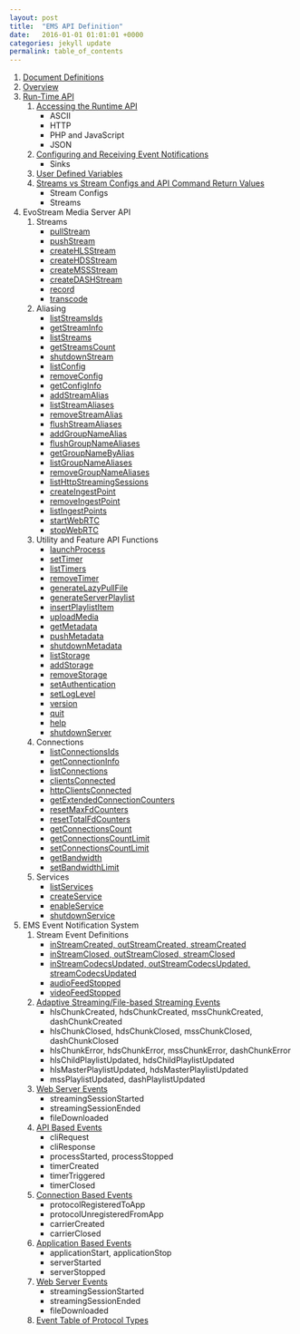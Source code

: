```yaml
---
layout: post
title:  "EMS API Definition"
date:   2016-01-01 01:01:01 +0000
categories: jekyll update
permalink: table_of_contents
---
```


1. [Document Definitions]({{site.url}}{{site.baseurl}}/document_definitions)
2. [Overview]({{site.url}}{{site.baseurl}}/overview)
3. [Run-Time API]({{site.url}}{{site.baseurl}}/run_time_api)
   1. [Accessing the Runtime API]({{site.url}}{{site.baseurl}}/accessing_runtime_api)
      - ASCII
      - HTTP
      - PHP and JavaScript
      - JSON
   2. [Configuring and Receiving Event Notifications]({{site.url}}{{site.baseurl}}/configuring_and_receiving_event_notifications)
      - Sinks
   3. [User Defined Variables]({{site.url}}{{site.baseurl}}/user_defined_variables)
   4. [Streams vs Stream Configs and API Command Return Values]({{site.url}}{{site.baseurl}}/streams_vs_stream_configs_and_api_command_return_values)
      - Stream Configs
      - Streams
4. EvoStream Media Server API
   1. Streams
      - [pullStream]({{site.url}}{{site.baseurl}}/pullstream)
      - [pushStream]({{site.url}}{{site.baseurl}}/pushstream)
      - [createHLSStream]({{site.url}}{{site.baseurl}}/createhlsstream)
      - [createHDSStream]({{site.url}}{{site.baseurl}}/createhdsstream)
      - [createMSSStream]({{site.url}}{{site.baseurl}}/createmssstream)
      - [createDASHStream]({{site.url}}{{site.baseurl}}/createdashstream)
      - [record]({{site.url}}{{site.baseurl}}/record)
      - [transcode]({{site.url}}{{site.baseurl}}/transcode)
   2. Aliasing
      - [listStreamsIds]({{site.url}}{{site.baseurl}}/liststreamsids)
      - [getStreamInfo]({{site.url}}{{site.baseurl}}/getstreaminfo)
      - [listStreams]({{site.url}}{{site.baseurl}}/liststreams)
      - [getStreamsCount]({{site.url}}{{site.baseurl}}/getstreamscount)
      - [shutdownStream]({{site.url}}{{site.baseurl}}/shutdownstream)
      - [listConfig]({{site.url}}{{site.baseurl}}/listconfig)
      - [removeConfig]({{site.url}}{{site.baseurl}}/removeconfig)
      - [getConfigInfo]({{site.url}}{{site.baseurl}}/getconfiginfo)
      - [addStreamAlias]({{site.url}}{{site.baseurl}}/addstreamalias)
      - [listStreamAliases]({{site.url}}{{site.baseurl}}/liststreamaliases)
      - [removeStreamAlias]({{site.url}}{{site.baseurl}}/removestreamalias)
      - [flushStreamAliases]({{site.url}}{{site.baseurl}}/flushstreamaliases)
      - [addGroupNameAlias]({{site.url}}{{site.baseurl}}/addgroupnamealias)
      - [flushGroupNameAliases]({{site.url}}{{site.baseurl}}/flushgroupnamealiases)
      - [getGroupNameByAlias]({{site.url}}{{site.baseurl}}/getgroupnamebyalias)
      - [listGroupNameAliases]({{site.url}}{{site.baseurl}}/listgroupnamealiases)
      - [removeGroupNameAliases]({{site.url}}{{site.baseurl}}/removegroupnamealiases)
      - [listHttpStreamingSessions]({{site.url}}{{site.baseurl}}/listhttpstreamingsessions)
      - [createIngestPoint]({{site.url}}{{site.baseurl}}/createingestpoint)
      - [removeIngestPoint]({{site.url}}{{site.baseurl}}/removeingestpoint)
      - [listIngestPoints]({{site.url}}{{site.baseurl}}/listingestpoints)
      - [startWebRTC]({{site.url}}{{site.baseurl}}/startwebrtc)
      - [stopWebRTC]({{site.url}}{{site.baseurl}}/stopwebrtc)
   3. Utility and Feature API Functions
      - [launchProcess]({{site.url}}{{site.baseurl}}/launchprocess)
      - [setTimer]({{site.url}}{{site.baseurl}}/settimer)
      - [listTimers]({{site.url}}{{site.baseurl}}/listtimers)
      - [removeTimer]({{site.url}}{{site.baseurl}}/removetimer)
      - [generateLazyPullFile]({{site.url}}{{site.baseurl}}/generatelazypullfile)
      - [generateServerPlaylist]({{site.url}}{{site.baseurl}}/generateserverplaylist)
      - [insertPlaylistItem]({{site.url}}{{site.baseurl}}/insertplaylistitem)
      - [uploadMedia]({{site.url}}{{site.baseurl}}/uploadmedia)
      - [getMetadata]({{site.url}}{{site.baseurl}}/getmetadata)
      - [pushMetadata]({{site.url}}{{site.baseurl}}/pushmetadata)
      - [shutdownMetadata]({{site.url}}{{site.baseurl}}/shutdownmetadata)
      - [listStorage]({{site.url}}{{site.baseurl}}/liststorage)
      - [addStorage]({{site.url}}{{site.baseurl}}/addstorage)
      - [removeStorage]({{site.url}}{{site.baseurl}}/removestorage)
      - [setAuthentication]({{site.url}}{{site.baseurl}}/setauthentication)
      - [setLogLevel]({{site.url}}{{site.baseurl}}/setloglevel)
      - [version]({{site.url}}{{site.baseurl}}/version)
      - [quit]({{site.url}}{{site.baseurl}}/quit)
      - [help]({{site.url}}{{site.baseurl}}/help)
      - [shutdownServer]({{site.url}}{{site.baseurl}}/shutdownserver)
   4. Connections
      - [listConnectionsIds]({{site.url}}{{site.baseurl}}/listconnectionsids)
      - [getConnectionInfo]({{site.url}}{{site.baseurl}}/getconnectioninfo)
      - [listConnections]({{site.url}}{{site.baseurl}}/listconnections)
      - [clientsConnected]({{site.url}}{{site.baseurl}}/clientsconnected)
      - [httpClientsConnected]({{site.url}}{{site.baseurl}}/httpclientsconnected)
      - [getExtendedConnectionCounters]({{site.url}}{{site.baseurl}}/getextendedconnectioncounters)
      - [resetMaxFdCounters]({{site.url}}{{site.baseurl}}/resetmaxfdcounters)
      - [resetTotalFdCounters]({{site.url}}{{site.baseurl}}/resettotalfdcounters)
      - [getConnectionsCount]({{site.url}}{{site.baseurl}}/getconnectionscount)
      - [getConnectionsCountLimit]({{site.url}}{{site.baseurl}}/getconnectionscountlimit)
      - [setConnectionsCountLimit]({{site.url}}{{site.baseurl}}/setconnectionscountlimit)
      - [getBandwidth]({{site.url}}{{site.baseurl}}/getbandwidth)
      - [setBandwidthLimit]({{site.url}}{{site.baseurl}}/setbandwidthlimit)
   5. Services
      - [listServices]({{site.url}}{{site.baseurl}}/listservices)
      - [createService]({{site.url}}{{site.baseurl}}/createservice)
      - [enableService]({{site.url}}{{site.baseurl}}/enableservice)
      - [shutdownService]({{site.url}}{{site.baseurl}}/shutdownservice)
5. EMS Event Notification System
   1. Stream Event Definitions
      - [inStreamCreated, outStreamCreated, streamCreated]({{site.url}}{{site.baseurl}}/stream_created)
      - [inStreamClosed, outStreamClosed, streamClosed]({{site.url}}{{site.baseurl}}/stream_closed)
      - [inStreamCodecsUpdated, outStreamCodecsUpdated, streamCodecsUpdated]({{site.url}}{{site.baseurl}}/codecs_updated)
      - [audioFeedStopped]({{site.url}}{{site.baseurl}}/audiofeedstopped)
      - [videoFeedStopped]({{site.url}}{{site.baseurl}}/videofeedstopped)
   2. [Adaptive Streaming/File-based Streaming Events]({{site.url}}{{site.baseurl}}/adaptive_streaming)
      - hlsChunkCreated, hdsChunkCreated, mssChunkCreated, dashChunkCreated
      - hlsChunkClosed, hdsChunkClosed, mssChunkClosed, dashChunkClosed
      - hlsChunkError, hdsChunkError, mssChunkError, dashChunkError
      - hlsChildPlaylistUpdated, hdsChildPlaylistUpdated
      - hlsMasterPlaylistUpdated, hdsMasterPlaylistUpdated
      - mssPlaylistUpdated, dashPlaylistUpdated
   3. [Web Server Events]({{site.url}}{{site.baseurl}}/web_server_events)
      - streamingSessionStarted
      - streamingSessionEnded
      - fileDownloaded
   4. [API Based Events]({{site.url}}{{site.baseurl}}/api_based_events)
      - cliRequest
      - cliResponse
      - processStarted, processStopped
      - timerCreated
      - timerTriggered
      - timerClosed
   5. [Connection Based Events]({{site.url}}{{site.baseurl}}/connection_based_events)
      - protocolRegisteredToApp
      - protocolUnregisteredFromApp
      - carrierCreated
      - carrierClosed
   6. [Application Based Events]({{site.url}}{{site.baseurl}}/application_based_events)
      - applicationStart, applicationStop
      - serverStarted
      - serverStopped
   7. [Web Server Events]({{site.url}}{{site.baseurl}}/web_server_events)
      - streamingSessionStarted
      - streamingSessionEnded
      - fileDownloaded
   8. [Event Table of Protocol Types]({{site.url}}{{site.baseurl}}/event_table_of_protocol_types)

